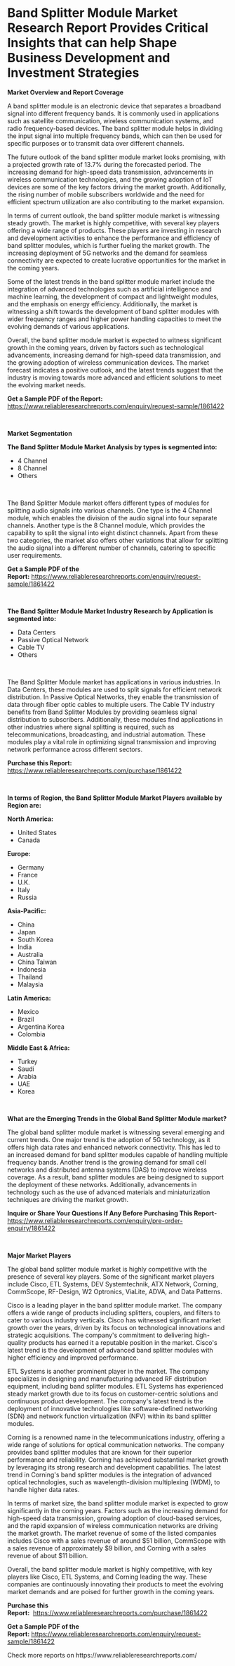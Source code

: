 <p><h1>Band Splitter Module Market Research Report Provides Critical Insights that can help Shape Business Development and Investment Strategies</h1></p><p><strong>Market Overview and Report Coverage</strong></p>
<p><p>A band splitter module is an electronic device that separates a broadband signal into different frequency bands. It is commonly used in applications such as satellite communication, wireless communication systems, and radio frequency-based devices. The band splitter module helps in dividing the input signal into multiple frequency bands, which can then be used for specific purposes or to transmit data over different channels.</p><p>The future outlook of the band splitter module market looks promising, with a projected growth rate of 13.7% during the forecasted period. The increasing demand for high-speed data transmission, advancements in wireless communication technologies, and the growing adoption of IoT devices are some of the key factors driving the market growth. Additionally, the rising number of mobile subscribers worldwide and the need for efficient spectrum utilization are also contributing to the market expansion.</p><p>In terms of current outlook, the band splitter module market is witnessing steady growth. The market is highly competitive, with several key players offering a wide range of products. These players are investing in research and development activities to enhance the performance and efficiency of band splitter modules, which is further fueling the market growth. The increasing deployment of 5G networks and the demand for seamless connectivity are expected to create lucrative opportunities for the market in the coming years.</p><p>Some of the latest trends in the band splitter module market include the integration of advanced technologies such as artificial intelligence and machine learning, the development of compact and lightweight modules, and the emphasis on energy efficiency. Additionally, the market is witnessing a shift towards the development of band splitter modules with wider frequency ranges and higher power handling capacities to meet the evolving demands of various applications.</p><p>Overall, the band splitter module market is expected to witness significant growth in the coming years, driven by factors such as technological advancements, increasing demand for high-speed data transmission, and the growing adoption of wireless communication devices. The market forecast indicates a positive outlook, and the latest trends suggest that the industry is moving towards more advanced and efficient solutions to meet the evolving market needs.</p></p>
<p><strong>Get a Sample PDF of the Report:</strong> <a href="https://www.reliableresearchreports.com/enquiry/request-sample/1861422">https://www.reliableresearchreports.com/enquiry/request-sample/1861422</a></p>
<p>&nbsp;</p>
<p><strong>Market Segmentation</strong></p>
<p><strong>The Band Splitter Module Market Analysis by types is segmented into:</strong></p>
<p><ul><li>4 Channel</li><li>8 Channel</li><li>Others</li></ul></p>
<p>&nbsp;</p>
<p><p>The Band Splitter Module market offers different types of modules for splitting audio signals into various channels. One type is the 4 Channel module, which enables the division of the audio signal into four separate channels. Another type is the 8 Channel module, which provides the capability to split the signal into eight distinct channels. Apart from these two categories, the market also offers other variations that allow for splitting the audio signal into a different number of channels, catering to specific user requirements.</p></p>
<p><strong>Get a Sample PDF of the Report:</strong>&nbsp;<a href="https://www.reliableresearchreports.com/enquiry/request-sample/1861422">https://www.reliableresearchreports.com/enquiry/request-sample/1861422</a></p>
<p>&nbsp;</p>
<p><strong>The Band Splitter Module Market Industry Research by Application is segmented into:</strong></p>
<p><ul><li>Data Centers</li><li>Passive Optical Network</li><li>Cable TV</li><li>Others</li></ul></p>
<p>&nbsp;</p>
<p><p>The Band Splitter Module market has applications in various industries. In Data Centers, these modules are used to split signals for efficient network distribution. In Passive Optical Networks, they enable the transmission of data through fiber optic cables to multiple users. The Cable TV industry benefits from Band Splitter Modules by providing seamless signal distribution to subscribers. Additionally, these modules find applications in other industries where signal splitting is required, such as telecommunications, broadcasting, and industrial automation. These modules play a vital role in optimizing signal transmission and improving network performance across different sectors.</p></p>
<p><strong>Purchase this Report:</strong>&nbsp; <a href="https://www.reliableresearchreports.com/purchase/1861422">https://www.reliableresearchreports.com/purchase/1861422</a></p>
<p>&nbsp;</p>
<p><strong>In terms of Region, the Band Splitter Module Market Players available by Region are:</strong></p>
<p>
    <p> <strong> North America: </strong>
        <ul>
            <li>United States</li>
            <li>Canada</li>
        </ul>
        </p> 
    <p> <strong> Europe: </strong>
        <ul>
            <li>Germany</li>
            <li>France</li>
            <li>U.K.</li>
            <li>Italy</li>
            <li>Russia</li>
        </ul>
        </p> 
    <p> <strong> Asia-Pacific: </strong>
        <ul>
            <li>China</li>
            <li>Japan</li>
            <li>South Korea</li>
            <li>India</li>
            <li>Australia</li>
            <li>China Taiwan</li>
            <li>Indonesia</li>
            <li>Thailand</li>
            <li>Malaysia</li>
        </ul>
        </p> 
    <p> <strong> Latin America: </strong>
        <ul>
            <li>Mexico</li>
            <li>Brazil</li>
            <li>Argentina Korea</li>
            <li>Colombia</li>
        </ul>
        </p> 
    <p> <strong> Middle East & Africa: </strong>
        <ul>
            <li>Turkey</li>
            <li>Saudi</li>
            <li>Arabia</li>
            <li>UAE</li>
            <li>Korea</li>
        </ul>
    </p>
    </p>
<p>&nbsp;</p>
<p><strong>What are the Emerging Trends in the Global Band Splitter Module market?</strong></p>
<p><p>The global band splitter module market is witnessing several emerging and current trends. One major trend is the adoption of 5G technology, as it offers high data rates and enhanced network connectivity. This has led to an increased demand for band splitter modules capable of handling multiple frequency bands. Another trend is the growing demand for small cell networks and distributed antenna systems (DAS) to improve wireless coverage. As a result, band splitter modules are being designed to support the deployment of these networks. Additionally, advancements in technology such as the use of advanced materials and miniaturization techniques are driving the market growth.</p></p>
<p><strong>Inquire or Share Your Questions If Any Before Purchasing This Report</strong>- <a href="https://www.reliableresearchreports.com/enquiry/pre-order-enquiry/1861422">https://www.reliableresearchreports.com/enquiry/pre-order-enquiry/1861422</a></p>
<p>&nbsp;</p>
<p><strong>Major Market Players</strong></p>
<p><p>The global band splitter module market is highly competitive with the presence of several key players. Some of the significant market players include Cisco, ETL Systems, DEV Systemtechnik, ATX Network, Corning, CommScope, RF-Design, W2 Optronics, ViaLite, ADVA, and Data Patterns.</p><p>Cisco is a leading player in the band splitter module market. The company offers a wide range of products including splitters, couplers, and filters to cater to various industry verticals. Cisco has witnessed significant market growth over the years, driven by its focus on technological innovations and strategic acquisitions. The company's commitment to delivering high-quality products has earned it a reputable position in the market. Cisco's latest trend is the development of advanced band splitter modules with higher efficiency and improved performance.</p><p>ETL Systems is another prominent player in the market. The company specializes in designing and manufacturing advanced RF distribution equipment, including band splitter modules. ETL Systems has experienced steady market growth due to its focus on customer-centric solutions and continuous product development. The company's latest trend is the deployment of innovative technologies like software-defined networking (SDN) and network function virtualization (NFV) within its band splitter modules.</p><p>Corning is a renowned name in the telecommunications industry, offering a wide range of solutions for optical communication networks. The company provides band splitter modules that are known for their superior performance and reliability. Corning has achieved substantial market growth by leveraging its strong research and development capabilities. The latest trend in Corning's band splitter modules is the integration of advanced optical technologies, such as wavelength-division multiplexing (WDM), to handle higher data rates.</p><p>In terms of market size, the band splitter module market is expected to grow significantly in the coming years. Factors such as the increasing demand for high-speed data transmission, growing adoption of cloud-based services, and the rapid expansion of wireless communication networks are driving the market growth. The market revenue of some of the listed companies includes Cisco with a sales revenue of around $51 billion, CommScope with a sales revenue of approximately $9 billion, and Corning with a sales revenue of about $11 billion.</p><p>Overall, the band splitter module market is highly competitive, with key players like Cisco, ETL Systems, and Corning leading the way. These companies are continuously innovating their products to meet the evolving market demands and are poised for further growth in the coming years.</p></p>
<p><strong>Purchase this Report:</strong>&nbsp;&nbsp;<a href="https://www.reliableresearchreports.com/purchase/1861422">https://www.reliableresearchreports.com/purchase/1861422</a></p>
<p></p>
<p><strong>Get a Sample PDF of the Report:</strong>&nbsp;<a href="https://www.reliableresearchreports.com/enquiry/request-sample/1861422">https://www.reliableresearchreports.com/enquiry/request-sample/1861422</a></p>
<p>Check more reports on https://www.reliableresearchreports.com/</p>